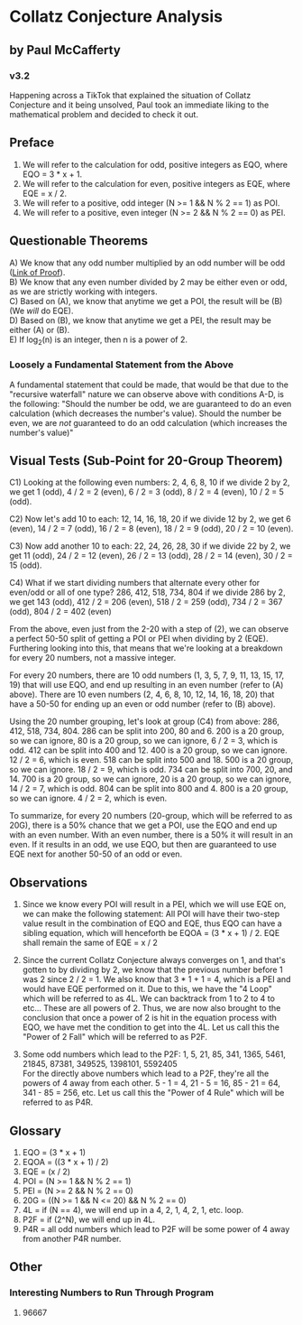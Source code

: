# Collatz Conjecture Analysis
## by Paul McCafferty
### v3.2
Happening across a TikTok that explained the situation of Collatz Conjecture and it being unsolved,
Paul took an immediate liking to the mathematical problem and decided to check it out.

## Preface
1) We will refer to the calculation for odd, positive integers as EQO, where EQO = 3 * x + 1.
2) We will refer to the calculation for even, positive integers as EQE, where EQE = x / 2.
3) We will refer to a positive, odd integer (N >= 1 && N % 2 == 1) as POI.
4) We will refer to a positive, even integer (N >= 2 && N % 2 == 0) as PEI.

## Questionable Theorems
A) We know that any odd number multiplied by an odd number will be odd ([Link of Proof](https://www.splashlearn.com/math-vocabulary/number-sense/even-and-odd-numbers)).<br />
B) We know that any even number divided by 2 may be either even or odd, as we are strictly working with integers.<br />
C) Based on (A), we know that anytime we get a POI, the result will be (B) (We _will_ do EQE).<br />
D) Based on (B), we know that anytime we get a PEI, the result may be either (A) or (B).<br />
E) If log<sub>2</sub>(n) is an integer, then n is a power of 2.<br />

### Loosely a Fundamental Statement from the Above
A fundamental statement that could be made, that would be that due to the "recursive waterfall" nature we can
observe above with conditions A-D, is the following:
"Should the number be odd, we are guaranteed to do an even calculation (which decreases the number's value).
Should the number be even, we are _not_ guaranteed to do an odd calculation (which increases the number's value)"

## Visual Tests (Sub-Point for 20-Group Theorem)
C1) Looking at the following even numbers:
2, 4, 6, 8, 10
if we divide 2 by 2, we get 1 (odd), 4 / 2 = 2 (even), 6 / 2 = 3 (odd), 8 / 2 = 4 (even), 10 / 2 = 5 (odd).

C2) Now let's add 10 to each:
12, 14, 16, 18, 20
if we divide 12 by 2, we get 6 (even), 14 / 2 = 7 (odd), 16 / 2 = 8 (even), 18 / 2 = 9 (odd), 20 / 2 = 10 (even).

C3) Now add another 10 to each:
22, 24, 26, 28, 30
if we divide 22 by 2, we get 11 (odd), 24 / 2 = 12 (even), 26 / 2 = 13 (odd), 28 / 2 = 14 (even), 30 / 2 = 15 (odd).

C4) What if we start dividing numbers that alternate every other for even/odd or all of one type?
286, 412, 518, 734, 804
if we divide 286 by 2, we get 143 (odd), 412 / 2 = 206 (even), 518 / 2 = 259 (odd), 734 / 2 = 367 (odd), 804 / 2 = 402 (even)

From the above, even just from the 2-20 with a step of (2), we can observe a perfect 50-50 split of getting a POI
or PEI when dividing by 2 (EQE). Furthering looking into this, that means that we're looking at a breakdown for every
20 numbers, not a massive integer.

For every 20 numbers, there are 10 odd numbers (1, 3, 5, 7, 9, 11, 13, 15, 17, 19) that will use EQO, and end up
resulting in an even number (refer to (A) above). There are 10 even numbers (2, 4, 6, 8, 10, 12, 14, 16, 18, 20) that
have a 50-50 for ending up an even or odd number (refer to (B) above).

Using the 20 number grouping, let's look at group (C4) from above: 286, 412, 518, 734, 804.
286 can be split into 200, 80 and 6. 200 is a 20 group, so we can ignore, 80 is a 20 group, so we can ignore, 6 / 2 = 3, which is odd.
412 can be split into 400 and 12. 400 is a 20 group, so we can ignore. 12 / 2 = 6, which is even.
518 can be split into 500 and 18. 500 is a 20 group, so we can ignore. 18 / 2 = 9, which is odd.
734 can be split into 700, 20, and 14. 700 is a 20 group, so we can ignore, 20 is a 20 group, so we can ignore, 14 / 2 = 7, which is odd.
804 can be split into 800 and 4. 800 is a 20 group, so we can ignore. 4 / 2 = 2, which is even.

To summarize, for every 20 numbers (20-group, which will be referred to as 20G), there is a 50% chance that we get
a POI, use the EQO and end up with an even number. With an even number, there is a 50% it will result in an even.
If it results in an odd, we use EQO, but then are guaranteed to use EQE next for another 50-50 of an odd or even.

## Observations
1) Since we know every POI will result in a PEI, which we will use EQE on, we can make the following statement:
All POI will have their two-step value result in the combination of EQO and EQE, thus EQO can have a sibling equation,
which will henceforth be EQOA = (3 * x + 1) / 2. EQE shall remain the same of EQE = x / 2

2) Since the current Collatz Conjecture always converges on 1, and that's gotten to by dividing by 2, we know
that the previous number before 1 was 2 since 2 / 2 = 1. We also know that 3 * 1 + 1 = 4, which is a PEI and would have
EQE performed on it. Due to this, we have the "4 Loop" which will be referred to as 4L. We can backtrack from
1 to 2 to 4 to etc... These are all powers of 2. Thus, we are now also brought to the conclusion that once a power
of 2 is hit in the equation process with EQO, we have met the condition to get into the 4L.
Let us call this the "Power of 2 Fall" which will be referred to as P2F.

3) Some odd numbers which lead to the P2F: 1, 5, 21, 85, 341, 1365, 5461, 21845, 87381, 349525, 1398101, 5592405<br />
For the directly above numbers which lead to a P2F, they're all the powers of 4 away from each other.
5 - 1 = 4, 21 - 5 = 16, 85 - 21 = 64, 341 - 85 = 256, etc.
Let us call this the "Power of 4 Rule" which will be referred to as P4R.

## Glossary
1) EQO = (3 * x + 1)
2) EQOA = ((3 * x + 1) / 2)
3) EQE = (x / 2)
4) POI = (N >= 1 && N % 2 == 1)
5) PEI = (N >= 2 && N % 2 == 0)
6) 20G = ((N >= 1 && N <= 20) && N % 2 == 0)
7) 4L = if (N == 4), we will end up in a 4, 2, 1, 4, 2, 1, etc. loop.
8) P2F = if (2^N), we will end up in 4L.
9) P4R = all odd numbers which lead to P2F will be some power of 4 away from another P4R number.

## Other
### Interesting Numbers to Run Through Program
1) 96667